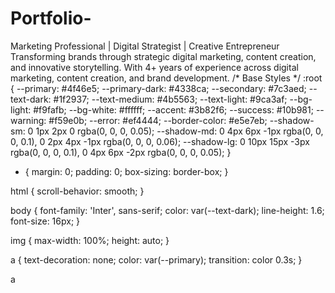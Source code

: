 # Portfolio-
Marketing Professional | Digital Strategist | Creative Entrepreneur  Transforming brands through strategic digital marketing, content creation, and innovative storytelling. With 4+ years of experience across digital marketing, content creation, and brand development.
/* Base Styles */
:root {
    --primary: #4f46e5;
    --primary-dark: #4338ca;
    --secondary: #7c3aed;
    --text-dark: #1f2937;
    --text-medium: #4b5563;
    --text-light: #9ca3af;
    --bg-light: #f9fafb;
    --bg-white: #ffffff;
    --accent: #3b82f6;
    --success: #10b981;
    --warning: #f59e0b;
    --error: #ef4444;
    --border-color: #e5e7eb;
    --shadow-sm: 0 1px 2px 0 rgba(0, 0, 0, 0.05);
    --shadow-md: 0 4px 6px -1px rgba(0, 0, 0, 0.1), 0 2px 4px -1px rgba(0, 0, 0, 0.06);
    --shadow-lg: 0 10px 15px -3px rgba(0, 0, 0, 0.1), 0 4px 6px -2px rgba(0, 0, 0, 0.05);
}

* {
    margin: 0;
    padding: 0;
    box-sizing: border-box;
}

html {
    scroll-behavior: smooth;
}

body {
    font-family: 'Inter', sans-serif;
    color: var(--text-dark);
    line-height: 1.6;
    font-size: 16px;
}

img {
    max-width: 100%;
    height: auto;
}

a {
    text-decoration: none;
    color: var(--primary);
    transition: color 0.3s;
}

a
